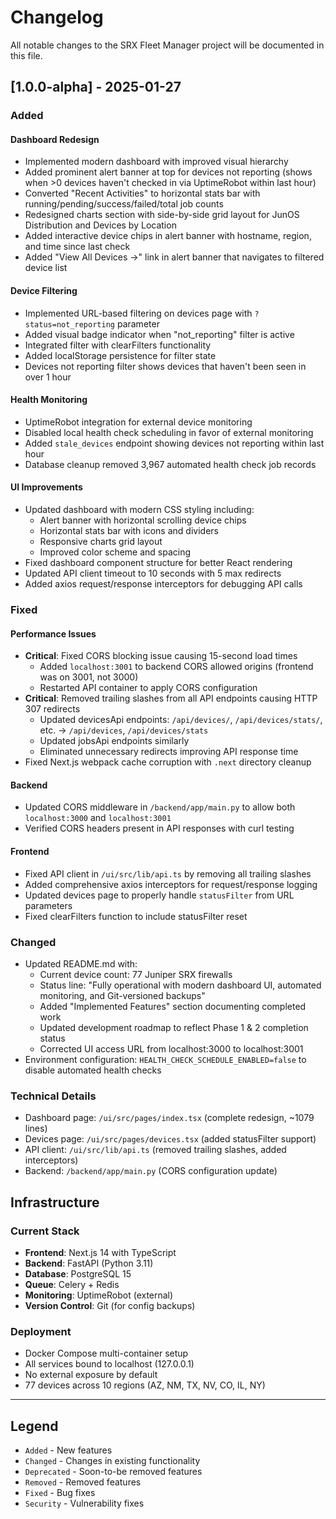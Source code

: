 # Changelog

All notable changes to the SRX Fleet Manager project will be documented in this file.

## [1.0.0-alpha] - 2025-01-27

### Added

#### Dashboard Redesign
- Implemented modern dashboard with improved visual hierarchy
- Added prominent alert banner at top for devices not reporting (shows when >0 devices haven't checked in via UptimeRobot within last hour)
- Converted "Recent Activities" to horizontal stats bar with running/pending/success/failed/total job counts
- Redesigned charts section with side-by-side grid layout for JunOS Distribution and Devices by Location
- Added interactive device chips in alert banner with hostname, region, and time since last check
- Added "View All Devices →" link in alert banner that navigates to filtered device list

#### Device Filtering
- Implemented URL-based filtering on devices page with `?status=not_reporting` parameter
- Added visual badge indicator when "not_reporting" filter is active
- Integrated filter with clearFilters functionality
- Added localStorage persistence for filter state
- Devices not reporting filter shows devices that haven't been seen in over 1 hour

#### Health Monitoring
- UptimeRobot integration for external device monitoring
- Disabled local health check scheduling in favor of external monitoring
- Added `stale_devices` endpoint showing devices not reporting within last hour
- Database cleanup removed 3,967 automated health check job records

#### UI Improvements
- Updated dashboard with modern CSS styling including:
  - Alert banner with horizontal scrolling device chips
  - Horizontal stats bar with icons and dividers
  - Responsive charts grid layout
  - Improved color scheme and spacing
- Fixed dashboard component structure for better React rendering
- Updated API client timeout to 10 seconds with 5 max redirects
- Added axios request/response interceptors for debugging API calls

### Fixed

#### Performance Issues
- **Critical**: Fixed CORS blocking issue causing 15-second load times
  - Added `localhost:3001` to backend CORS allowed origins (frontend was on 3001, not 3000)
  - Restarted API container to apply CORS configuration
- **Critical**: Removed trailing slashes from all API endpoints causing HTTP 307 redirects
  - Updated devicesApi endpoints: `/api/devices/`, `/api/devices/stats/`, etc. → `/api/devices`, `/api/devices/stats`
  - Updated jobsApi endpoints similarly
  - Eliminated unnecessary redirects improving API response time
- Fixed Next.js webpack cache corruption with `.next` directory cleanup

#### Backend
- Updated CORS middleware in `/backend/app/main.py` to allow both `localhost:3000` and `localhost:3001`
- Verified CORS headers present in API responses with curl testing

#### Frontend
- Fixed API client in `/ui/src/lib/api.ts` by removing all trailing slashes
- Added comprehensive axios interceptors for request/response logging
- Updated devices page to properly handle `statusFilter` from URL parameters
- Fixed clearFilters function to include statusFilter reset

### Changed
- Updated README.md with:
  - Current device count: 77 Juniper SRX firewalls
  - Status line: "Fully operational with modern dashboard UI, automated monitoring, and Git-versioned backups"
  - Added "Implemented Features" section documenting completed work
  - Updated development roadmap to reflect Phase 1 & 2 completion status
  - Corrected UI access URL from localhost:3000 to localhost:3001
- Environment configuration: `HEALTH_CHECK_SCHEDULE_ENABLED=false` to disable automated health checks

### Technical Details
- Dashboard page: `/ui/src/pages/index.tsx` (complete redesign, ~1079 lines)
- Devices page: `/ui/src/pages/devices.tsx` (added statusFilter support)
- API client: `/ui/src/lib/api.ts` (removed trailing slashes, added interceptors)
- Backend: `/backend/app/main.py` (CORS configuration update)

## Infrastructure

### Current Stack
- **Frontend**: Next.js 14 with TypeScript
- **Backend**: FastAPI (Python 3.11)
- **Database**: PostgreSQL 15
- **Queue**: Celery + Redis
- **Monitoring**: UptimeRobot (external)
- **Version Control**: Git (for config backups)

### Deployment
- Docker Compose multi-container setup
- All services bound to localhost (127.0.0.1)
- No external exposure by default
- 77 devices across 10 regions (AZ, NM, TX, NV, CO, IL, NY)

---

## Legend
- `Added` - New features
- `Changed` - Changes in existing functionality
- `Deprecated` - Soon-to-be removed features
- `Removed` - Removed features
- `Fixed` - Bug fixes
- `Security` - Vulnerability fixes
